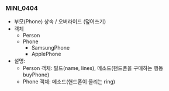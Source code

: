 ### MINI_0404
- 부모(Phone) 상속 / 오버라이드 (덮어쓰기)
- 객체
  - Person
  - Phone
    - SamsungPhone
    - ApplePhone
- 설명:
  - Person 객체: 필드(name, lines), 메소드(핸드폰을 구매하는 행동 buyPhone)
  - Phone 객체: 메소드(핸드폰이 울리는 ring)
